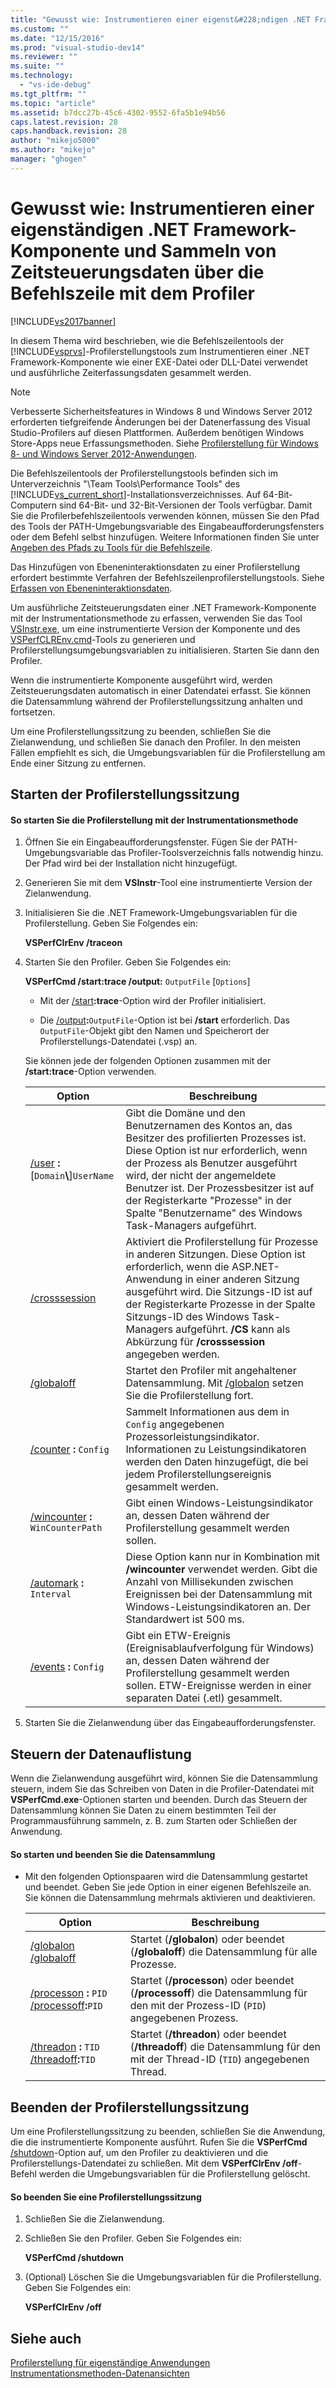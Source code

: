 ```yaml
---
title: "Gewusst wie: Instrumentieren einer eigenst&#228;ndigen .NET Framework-Komponente und Sammeln von Zeitsteuerungsdaten &#252;ber die Befehlszeile mit dem Profiler | Microsoft Docs"
ms.custom: ""
ms.date: "12/15/2016"
ms.prod: "visual-studio-dev14"
ms.reviewer: ""
ms.suite: ""
ms.technology: 
  - "vs-ide-debug"
ms.tgt_pltfrm: ""
ms.topic: "article"
ms.assetid: b7dcc27b-45c6-4302-9552-6fa5b1e94b56
caps.latest.revision: 28
caps.handback.revision: 28
author: "mikejo5000"
ms.author: "mikejo"
manager: "ghogen"
---
```

# Gewusst wie: Instrumentieren einer eigenst&#228;ndigen .NET Framework-Komponente und Sammeln von Zeitsteuerungsdaten &#252;ber die Befehlszeile mit dem Profiler
[!INCLUDE[vs2017banner](../code-quality/includes/vs2017banner.md)]

In diesem Thema wird beschrieben, wie die Befehlszeilentools der [!INCLUDE[vsprvs](../code-quality/includes/vsprvs_md.md)]\-Profilerstellungstools zum Instrumentieren einer .NET Framework\-Komponente wie einer EXE\-Datei oder DLL\-Datei verwendet und ausführliche Zeiterfassungsdaten gesammelt werden.  
  
> [!NOTE]
>  Verbesserte Sicherheitsfeatures in Windows 8 und Windows Server 2012 erforderten tiefgreifende Änderungen bei der Datenerfassung des Visual Studio\-Profilers auf diesen Plattformen.  Außerdem benötigen Windows Store\-Apps neue Erfassungsmethoden.  Siehe [Profilerstellung für Windows 8\- und Windows Server 2012\-Anwendungen](../profiling/performance-tools-on-windows-8-and-windows-server-2012-applications.md).  
>   
>  Die Befehlszeilentools der Profilerstellungstools befinden sich im Unterverzeichnis "\\Team Tools\\Performance Tools" des [!INCLUDE[vs_current_short](../code-quality/includes/vs_current_short_md.md)]\-Installationsverzeichnisses.  Auf 64\-Bit\-Computern sind 64\-Bit\- und 32\-Bit\-Versionen der Tools verfügbar.  Damit Sie die Profilerbefehlszeilentools verwenden können, müssen Sie den Pfad des Tools der PATH\-Umgebungsvariable des Eingabeaufforderungsfensters oder dem Befehl selbst hinzufügen.  Weitere Informationen finden Sie unter [Angeben des Pfads zu Tools für die Befehlszeile](../profiling/specifying-the-path-to-profiling-tools-command-line-tools.md).  
>   
>  Das Hinzufügen von Ebeneninteraktionsdaten zu einer Profilerstellung erfordert bestimmte Verfahren der Befehlszeilenprofilerstellungstools.  Siehe [Erfassen von Ebeneninteraktionsdaten](../profiling/adding-tier-interaction-data-from-the-command-line.md).  
  
 Um ausführliche Zeitsteuerungsdaten einer .NET Framework\-Komponente mit der Instrumentationsmethode zu erfassen, verwenden Sie das Tool [VSInstr.exe](../profiling/vsinstr.md), um eine instrumentierte Version der Komponente und des [VSPerfCLREnv.cmd](../profiling/vsperfclrenv.md)\-Tools zu generieren und Profilerstellungsumgebungsvariablen zu initialisieren.  Starten Sie dann den Profiler.  
  
 Wenn die instrumentierte Komponente ausgeführt wird, werden Zeitsteuerungsdaten automatisch in einer Datendatei erfasst.  Sie können die Datensammlung während der Profilerstellungssitzung anhalten und fortsetzen.  
  
 Um eine Profilerstellungssitzung zu beenden, schließen Sie die Zielanwendung, und schließen Sie danach den Profiler.  In den meisten Fällen empfiehlt es sich, die Umgebungsvariablen für die Profilerstellung am Ende einer Sitzung zu entfernen.  
  
## Starten der Profilerstellungssitzung  
  
#### So starten Sie die Profilerstellung mit der Instrumentationsmethode  
  
1.  Öffnen Sie ein Eingabeaufforderungsfenster.  Fügen Sie der PATH\-Umgebungsvariable das Profiler\-Toolsverzeichnis falls notwendig hinzu.  Der Pfad wird bei der Installation nicht hinzugefügt.  
  
2.  Generieren Sie mit dem **VSInstr**\-Tool eine instrumentierte Version der Zielanwendung.  
  
3.  Initialisieren Sie die .NET Framework\-Umgebungsvariablen für die Profilerstellung.  Geben Sie Folgendes ein:  
  
     **VSPerfClrEnv \/traceon**  
  
4.  Starten Sie den Profiler.  Geben Sie Folgendes ein:  
  
     **VSPerfCmd \/start:trace \/output:** `OutputFile` \[`Options`\]  
  
    -   Mit der [\/start](../profiling/start.md)**:trace**\-Option wird der Profiler initialisiert.  
  
    -   Die [\/output](../profiling/output.md)**:**`OutputFile`\-Option ist bei **\/start** erforderlich.  Das `OutputFile`\-Objekt gibt den Namen und Speicherort der Profilerstellungs\-Datendatei \(.vsp\) an.  
  
     Sie können jede der folgenden Optionen zusammen mit der **\/start:trace**\-Option verwenden.  
  
    |Option|**Beschreibung**|  
    |------------|----------------------|  
    |[\/user](../profiling/user-vsperfcmd.md) **:**\[`Domain`**\\**\]`UserName`|Gibt die Domäne und den Benutzernamen des Kontos an, das Besitzer des profilierten Prozesses ist.  Diese Option ist nur erforderlich, wenn der Prozess als Benutzer ausgeführt wird, der nicht der angemeldete Benutzer ist.  Der Prozessbesitzer ist auf der Registerkarte "Prozesse" in der Spalte "Benutzername" des Windows Task\-Managers aufgeführt.|  
    |[\/crosssession](../profiling/crosssession.md)|Aktiviert die Profilerstellung für Prozesse in anderen Sitzungen.  Diese Option ist erforderlich, wenn die ASP.NET\-Anwendung in einer anderen Sitzung ausgeführt wird.  Die Sitzungs\-ID ist auf der Registerkarte Prozesse in der Spalte Sitzungs\-ID des Windows Task\-Managers aufgeführt.  **\/CS** kann als Abkürzung für **\/crosssession** angegeben werden.|  
    |[\/globaloff](../profiling/globalon-and-globaloff.md)|Startet den Profiler mit angehaltener Datensammlung.  Mit [\/globalon](../profiling/globalon-and-globaloff.md) setzen Sie die Profilerstellung fort.|  
    |[\/counter](../profiling/counter.md) **:** `Config`|Sammelt Informationen aus dem in `Config` angegebenen Prozessorleistungsindikator.  Informationen zu Leistungsindikatoren werden den Daten hinzugefügt, die bei jedem Profilerstellungsereignis gesammelt werden.|  
    |[\/wincounter](../profiling/wincounter.md) **:** `WinCounterPath`|Gibt einen Windows\-Leistungsindikator an, dessen Daten während der Profilerstellung gesammelt werden sollen.|  
    |[\/automark](../profiling/automark.md) **:** `Interval`|Diese Option kann nur in Kombination mit **\/wincounter** verwendet werden.  Gibt die Anzahl von Millisekunden zwischen Ereignissen bei der Datensammlung mit Windows\-Leistungsindikatoren an.  Der Standardwert ist 500 ms.|  
    |[\/events](../profiling/events-vsperfcmd.md) **:** `Config`|Gibt ein ETW\-Ereignis \(Ereignisablaufverfolgung für Windows\) an, dessen Daten während der Profilerstellung gesammelt werden sollen.  ETW\-Ereignisse werden in einer separaten Datei \(.etl\) gesammelt.|  
  
5.  Starten Sie die Zielanwendung über das Eingabeaufforderungsfenster.  
  
## Steuern der Datenauflistung  
 Wenn die Zielanwendung ausgeführt wird, können Sie die Datensammlung steuern, indem Sie das Schreiben von Daten in die Profiler\-Datendatei mit **VSPerfCmd.exe**\-Optionen starten und beenden.  Durch das Steuern der Datensammlung können Sie Daten zu einem bestimmten Teil der Programmausführung sammeln, z. B. zum Starten oder Schließen der Anwendung.  
  
#### So starten und beenden Sie die Datensammlung  
  
-   Mit den folgenden Optionspaaren wird die Datensammlung gestartet und beendet.  Geben Sie jede Option in einer eigenen Befehlszeile an.  Sie können die Datensammlung mehrmals aktivieren und deaktivieren.  
  
    |Option|**Beschreibung**|  
    |------------|----------------------|  
    |[\/globalon \/globaloff](../profiling/globalon-and-globaloff.md)|Startet \(**\/globalon**\) oder beendet \(**\/globaloff**\) die Datensammlung für alle Prozesse.|  
    |[\/processon](../profiling/processon-and-processoff.md) **:** `PID` [\/processoff](../profiling/processon-and-processoff.md)**:**`PID`|Startet \(**\/processon**\) oder beendet \(**\/processoff**\) die Datensammlung für den mit der Prozess\-ID \(`PID`\) angegebenen Prozess.|  
    |[\/threadon](../profiling/threadon-and-threadoff.md) **:** `TID` [\/threadoff](../profiling/threadon-and-threadoff.md)**:**`TID`|Startet \(**\/threadon**\) oder beendet \(**\/threadoff**\) die Datensammlung für den mit der Thread\-ID \(`TID`\) angegebenen Thread.|  
  
## Beenden der Profilerstellungssitzung  
 Um eine Profilerstellungssitzung zu beenden, schließen Sie die Anwendung, die die instrumentierte Komponente ausführt.  Rufen Sie die **VSPerfCmd** [\/shutdown](../profiling/shutdown.md)\-Option auf, um den Profiler zu deaktivieren und die Profilerstellungs\-Datendatei zu schließen.  Mit dem **VSPerfClrEnv \/off**\-Befehl werden die Umgebungsvariablen für die Profilerstellung gelöscht.  
  
#### So beenden Sie eine Profilerstellungssitzung  
  
1.  Schließen Sie die Zielanwendung.  
  
2.  Schließen Sie den Profiler.  Geben Sie Folgendes ein:  
  
     **VSPerfCmd \/shutdown**  
  
3.  \(Optional\) Löschen Sie die Umgebungsvariablen für die Profilerstellung.  Geben Sie Folgendes ein:  
  
     **VSPerfClrEnv \/off**  
  
## Siehe auch  
 [Profilerstellung für eigenständige Anwendungen](../profiling/command-line-profiling-of-stand-alone-applications.md)   
 [Instrumentationsmethoden\-Datenansichten](../profiling/instrumentation-method-data-views.md)